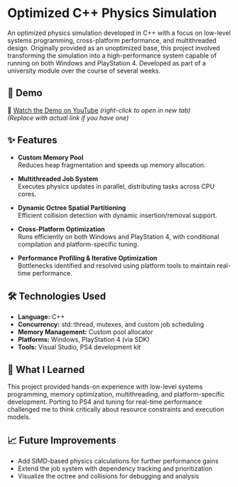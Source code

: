 # Optimized C++ Physics Simulation

An optimized physics simulation developed in C++ with a focus on low-level systems programming, cross-platform performance, and multithreaded design. Originally provided as an unoptimized base, this project involved transforming the simulation into a high-performance system capable of running on both Windows and PlayStation 4. Developed as part of a university module over the course of several weeks.

## 🎥 Demo

🎥 [Watch the Demo on YouTube](https://www.youtube.com/watch?v=S0nVa922c0Q) *(right-click to open in new tab)*  
*(Replace with actual link if you have one)*

## ✨ Features

- **Custom Memory Pool**  
  Reduces heap fragmentation and speeds up memory allocation.

- **Multithreaded Job System**  
  Executes physics updates in parallel, distributing tasks across CPU cores.

- **Dynamic Octree Spatial Partitioning**  
  Efficient collision detection with dynamic insertion/removal support.

- **Cross-Platform Optimization**  
  Runs efficiently on both Windows and PlayStation 4, with conditional compilation and platform-specific tuning.

- **Performance Profiling & Iterative Optimization**  
  Bottlenecks identified and resolved using platform tools to maintain real-time performance.

## 🛠 Technologies Used

- **Language:** C++  
- **Concurrency:** std::thread, mutexes, and custom job scheduling  
- **Memory Management:** Custom pool allocator  
- **Platforms:** Windows, PlayStation 4 (via SDK)  
- **Tools:** Visual Studio, PS4 development kit  

## 🧠 What I Learned

This project provided hands-on experience with low-level systems programming, memory optimization, multithreading, and platform-specific development. Porting to PS4 and tuning for real-time performance challenged me to think critically about resource constraints and execution models.

## 📈 Future Improvements

- Add SIMD-based physics calculations for further performance gains  
- Extend the job system with dependency tracking and prioritization  
- Visualize the octree and collisions for debugging and analysis
